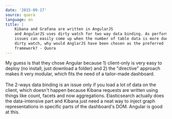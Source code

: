 ```yaml
---
date: '2015-09-17'
source: quora
language: en
title: |
    Kibana and Grafana are written in AngularJS
    and AngularJS uses dirty watch for two way data binding. As performance
    issues can easily come up when the number of table data is more due to
    dirty watch, why would AnglarJS have been chosen as the preferred
    framework? - Quora
---
```


My guess is that they chose Angular because 1) client-only is very easy
to deploy (no install, just download a folder) and 2) the \"directive\"
approach makes it very modular, which fits the need of a tailor-made
dashboard.\
\
The 2-ways data binding is an issue only if you load a lot of data on
the client, which doesn\'t happen because Kibana requests are written
using things like count, facets and now aggregations. Elasticsearch
actually does the data-intensive part and Kibana just need a neat way to
inject graph representations in specific parts of the dashboard\'s DOM.
Angular is good at this.
